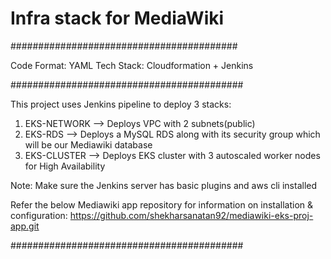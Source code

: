 # Infra stack for MediaWiki


#########################################

Code Format: YAML
Tech Stack: Cloudformation + Jenkins

##########################################

This project uses Jenkins pipeline to deploy 3 stacks:
1. EKS-NETWORK --> Deploys VPC with 2 subnets(public)
2. EKS-RDS --> Deploys a MySQL RDS along with its security group which will be our Mediawiki database
3. EKS-CLUSTER --> Deploys EKS cluster with 3 autoscaled worker nodes for High Availability

Note: Make sure the Jenkins server has basic plugins and aws cli installed

Refer the below Mediawiki app repository for information on installation & configuration:
https://github.com/shekharsanatan92/mediawiki-eks-proj-app.git

##########################################
